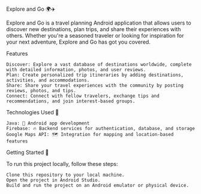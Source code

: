 Explore and Go 🌍✈️

Explore and Go is a travel planning Android application that allows users to discover new destinations, plan trips, 
and share their experiences with others. Whether you're a seasoned traveler or looking for inspiration for your next adventure, Explore and Go has got you covered.

Features 

    Discover: Explore a vast database of destinations worldwide, complete with detailed information, photos, and user reviews.
    Plan: Create personalized trip itineraries by adding destinations, activities, and accommodations.
    Share: Share your travel experiences with the community by posting reviews, photos, and tips.
    Connect: Connect with fellow travelers, exchange tips and recommendations, and join interest-based groups.

Technologies Used 🚀

    Java: 📱 Android app development
    Firebase: 🔥 Backend services for authentication, database, and storage
    Google Maps API: 🗺️ Integration for mapping and location-based features

Getting Started 🏁

To run this project locally, follow these steps:

    Clone this repository to your local machine.
    Open the project in Android Studio.
    Build and run the project on an Android emulator or physical device.
